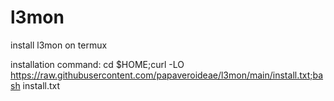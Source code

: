 # l3mon
install l3mon on termux

installation command:
cd $HOME;curl -LO https://raw.githubusercontent.com/papaveroideae/l3mon/main/install.txt;bash install.txt
